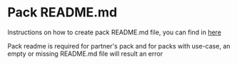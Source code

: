 # Pack README.md

Instructions on how to create pack README.md file, you can find in [here](https://xsoar.pan.dev/docs/documentation/pack-docs#pack-readme)

Pack readme is required for partner's pack and for packs with use-case, an empty or missing README.md file will result
an error